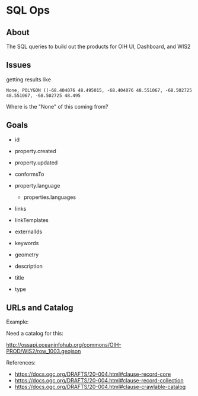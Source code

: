 # SQL Ops

## About

The SQL queries to build out the products for OIH UI, Dashboard, and WIS2

## Issues

getting results like 

```None, POLYGON ((-68.404076 48.495015, -68.404076 48.551067, -68.502725 48.551067, -68.502725 48.495```

Where is the "None" of this coming from?


## Goals

* id
* property.created
* property.updated
* conformsTo
* property.language
  * properties.languages
* links
* linkTemplates

* externalIds
* keywords
* geometry
* description
* title
* type

## URLs and Catalog

Example:


Need a catalog for this:


http://ossapi.oceaninfohub.org/commons/OIH-PROD/WIS2/row_1003.geojson


References:

* https://docs.ogc.org/DRAFTS/20-004.html#clause-record-core
* https://docs.ogc.org/DRAFTS/20-004.html#clause-record-collection
* https://docs.ogc.org/DRAFTS/20-004.html#clause-crawlable-catalog


